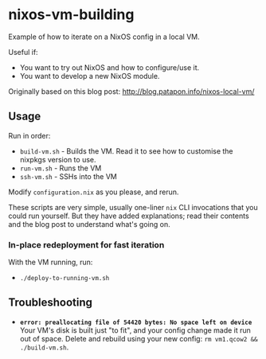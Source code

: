 # nixos-vm-building

Example of how to iterate on a NixOS config in a local VM.

Useful if:

* You want to try out NixOS and how to configure/use it.
* You want to develop a new NixOS module.

Originally based on this blog post: http://blog.patapon.info/nixos-local-vm/


## Usage

Run in order:

* `build-vm.sh` - Builds the VM. Read it to see how to customise the nixpkgs version to use.
* `run-vm.sh` - Runs the VM
* `ssh-vm.sh` - SSHs into the VM

Modify `configuration.nix` as you please, and rerun.

These scripts are very simple, usually one-liner `nix` CLI invocations that you could run yourself.
But they have added explanations; read their contents and the blog post to understand what's going on.


### In-place redeployment for fast iteration

With the VM running, run:

* `./deploy-to-running-vm.sh`


## Troubleshooting

* **`error: preallocating file of 54420 bytes: No space left on device`**
  Your VM's disk is built just "to fit", and your config change made it run out of space.
  Delete and rebuild using your new config: `rm vm1.qcow2 && ./build-vm.sh`.
